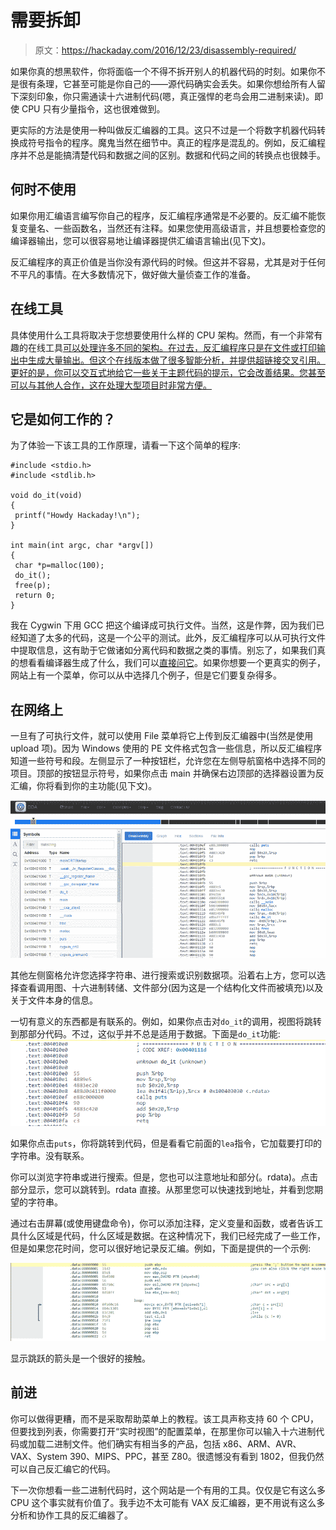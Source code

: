 # 需要拆卸

> 原文：<https://hackaday.com/2016/12/23/disassembly-required/>

如果你真的想黑软件，你将面临一个不得不拆开别人的机器代码的时刻。如果你不是很有条理，它甚至可能是你自己的——源代码确实会丢失。如果你想给所有人留下深刻印象，你只需通读十六进制代码(嗯，真正强悍的老鸟会用二进制来读)。即使 CPU 只有少量指令，这也很难做到。

更实际的方法是使用一种叫做反汇编器的工具。这只不过是一个将数字机器代码转换成符号指令的程序。魔鬼当然在细节中。真正的程序是混乱的。例如，反汇编程序并不总是能搞清楚代码和数据之间的区别。数据和代码之间的转换点也很棘手。

## 何时不使用

如果你用汇编语言编写你自己的程序，反汇编程序通常是不必要的。反汇编不能恢复变量名、一些函数名，当然还有注释。如果您使用高级语言，并且想要检查您的编译器输出，您可以很容易地让编译器提供汇编语言输出(见下文)。

反汇编程序的真正价值是当你没有源代码的时候。但这并不容易，尤其是对于任何不平凡的事情。在大多数情况下，做好做大量侦查工作的准备。

## 在线工具

具体使用什么工具将取决于您想要使用什么样的 CPU 架构。然而，有一个非常有趣的在线工具[可以处理许多不同的架构。在过去，反汇编程序只是在文件或打印输出中生成大量输出。但这个在线版本做了很多智能分析，并提供超链接交叉引用。更好的是，你可以交互式地给它一些关于主题代码的提示，它会改善结果。您甚至可以与其他人合作，这在处理大型项目时非常方便。](http://disassembler.io)

## 它是如何工作的？

为了体验一下该工具的工作原理，请看一下这个简单的程序:

```
#include <stdio.h>
#include <stdlib.h>

void do_it(void)
{
 printf("Howdy Hackaday!\n");
}

int main(int argc, char *argv[])
{
 char *p=malloc(100);
 do_it();
 free(p);
 return 0;
}
```

我在 Cygwin 下用 GCC 把这个编译成可执行文件。当然，这是作弊，因为我们已经知道了太多的代码，这是一个公平的测试。此外，反汇编程序可以从可执行文件中提取信息，这有助于它做诸如分离代码和数据之类的事情。别忘了，如果我们真的想看看编译器生成了什么，我们可以[直接问它](https://hackaday.com/2016/06/08/gcc-some-assembly-required/)。如果你想要一个更真实的例子，网站上有一个菜单，你可以从中选择几个例子，但是它们要复杂得多。

## 在网络上

一旦有了可执行文件，就可以使用 File 菜单将它上传到反汇编器中(当然是使用 upload 项)。因为 Windows 使用的 PE 文件格式包含一些信息，所以反汇编程序知道一些符号和段。左侧显示了一种按钮栏，允许您在左侧导航窗格中选择不同的项目。顶部的按钮显示符号，如果你点击 main 并确保右边顶部的选择器设置为反汇编，你将看到你的主功能(见下文)。

[![screen1](img/67797c0061f9eff45bc9c6c0e37334e9.png)](https://hackaday.com/wp-content/uploads/2016/12/screen1.png)

其他左侧窗格允许您选择字符串、进行搜索或识别数据项。沿着右上方，您可以选择查看调用图、十六进制转储、文件部分(因为这是一个结构化文件而被填充)以及关于文件本身的信息。

一切有意义的东西都是有联系的。例如，如果你点击对`do_it`的调用，视图将跳转到那部分代码。不过，这似乎并不总是适用于数据。下面是`do_it`功能: [![screen2](img/35d84dffe86ed73b9752f9ee4934c220.png)](https://hackaday.com/wp-content/uploads/2016/12/screen2.png)

如果你点击`puts`，你将跳转到代码，但是看看它前面的`lea`指令，它加载要打印的字符串。没有联系。

你可以浏览字符串或进行搜索。但是，您也可以注意地址和部分(。rdata)。点击部分显示，您可以跳转到。rdata 直接。从那里您可以快速找到地址，并看到您期望的字符串。

通过右击屏幕(或使用键盘命令)，你可以添加注释，定义变量和函数，或者告诉工具什么区域是代码，什么区域是数据。在这种情况下，我们已经完成了一些工作，但是如果您花时间，您可以很好地记录反汇编。例如，下面是提供的一个示例:

[![screen3](img/1604885ced3bfc1c77aa39a06969c5b9.png)](https://hackaday.com/wp-content/uploads/2016/12/screen3.png)

显示跳跃的箭头是一个很好的接触。

## 前进

你可以做得更糟，而不是采取帮助菜单上的教程。该工具声称支持 60 个 CPU，但要找到列表，你需要打开“实时视图”的配置菜单，在那里你可以输入十六进制代码或加载二进制文件。他们确实有相当多的产品，包括 x86、ARM、AVR、VAX、System 390、MIPS、PPC，甚至 Z80。很遗憾没有看到 1802，但我仍然可以自己反汇编它的代码。

下一次你想看一些二进制代码时，这个网站是一个有用的工具。仅仅是它有这么多 CPU 这个事实就有价值了。我手边不太可能有 VAX 反汇编器，更不用说有这么多分析和协作工具的反汇编器了。